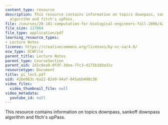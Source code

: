 ```yaml
---
content_type: resource
description: This resource contains information on topics downpass, sankoff downpass
  algorithm and fitch's upPass.
file: /courses/20-181-computation-for-biological-engineers-fall-2006/426e863c6a2282e994af045abb498c56_pi_lec5.pdf
file_size: 117664
file_type: application/pdf
learning_resource_types:
- Lecture Notes
license: https://creativecommons.org/licenses/by-nc-sa/4.0/
ocw_type: OCWFile
parent_title: Lecture Notes
parent_type: CourseSection
parent_uid: 2d1c8ea9-0fdf-3dea-77c3-d175b103a31c
resourcetype: Document
title: pi_lec5.pdf
uid: 426e863c-6a22-82e9-94af-045abb498c56
video_files:
  video_thumbnail_file: null
video_metadata:
  youtube_id: null
---
```

This resource contains information on topics downpass, sankoff downpass algorithm and fitch's upPass.